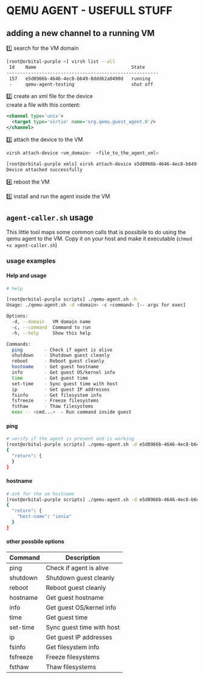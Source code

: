 # QEMU AGENT - USEFULL STUFF

## adding a new channel to a running VM

1️⃣ search for the VM domain

```bash 
[root@orbital-purple ~] virsh list --all
 Id    Name                                   State
--------------------------------------------------------
 157   e5d8966b-4646-4ec8-b649-8ddd62a0490d   running
 -     qemu-agent-testing                     shut off
```

2️⃣ create an xml file for the device <br>
create a file with this content:
```xml
<channel type='unix'>
  <target type='virtio' name='org.qemu.guest_agent.0'/>
</channel>
```

3️⃣ attach the device to the VM

```bash
virsh attach-device <vm_domain>  <file_to_the_agent_xml> 
```

```bash
[root@orbital-purple xmls] virsh attach-device e5d8966b-4646-4ec8-b649-8ddd62a0490d  agent.xml 
Device attached successfully
```

4️⃣ reboot the VM

5️⃣ install and run the agent inside the VM

## `agent-caller.sh` usage
This little tool maps some common calls that is possibile to do using the qemu agent to the VM.
Copy it on your host and make it executable (`chmod +x agent-caller.sh`)

### usage examples
#### Help and usage
```bash
# help

[root@orbital-purple scripts] ./qemu-agent.sh -h
Usage: ./qemu-agent.sh -d <domain> -c <command> [-- args for exec]

Options:
  -d, --domain   VM domain name
  -c, --command  Command to run
  -h, --help     Show this help

Commands:
  ping        - Check if agent is alive
  shutdown    - Shutdown guest cleanly
  reboot      - Reboot guest cleanly
  hostname    - Get guest hostname
  info        - Get guest OS/kernel info
  time        - Get guest time
  set-time    - Sync guest time with host
  ip          - Get guest IP addresses
  fsinfo      - Get filesystem info
  fsfreeze    - Freeze filesystems
  fsthaw      - Thaw filesystems
  exec -- <cmd...>  - Run command inside guest
  ```

#### ping
```bash
# verify if the agent is present and is working
[root@orbital-purple scripts] ./qemu-agent.sh -d e5d8966b-4646-4ec8-b649-8ddd62a0490d -c ping
{
  "return": {
  }
}
```

#### hostname
```bash
# ask for the vm hostname
[root@orbital-purple scripts] ./qemu-agent.sh -d e5d8966b-4646-4ec8-b649-8ddd62a0490d -c hostname
{
  "return": {
    "host-name": "ionia"
  }
}
```

#### other possbile options

| Command   | Description                  |
|-----------|------------------------------|
| ping      | Check if agent is alive      |
| shutdown  | Shutdown guest cleanly       |
| reboot    | Reboot guest cleanly         |
| hostname  | Get guest hostname           |
| info      | Get guest OS/kernel info     |
| time      | Get guest time               |
| set-time  | Sync guest time with host    |
| ip        | Get guest IP addresses       |
| fsinfo    | Get filesystem info          |
| fsfreeze  | Freeze filesystems           |
| fsthaw    | Thaw filesystems             |